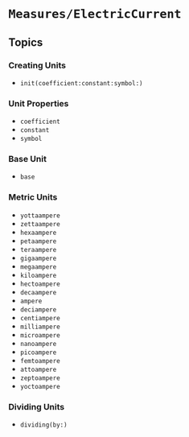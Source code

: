 # ``Measures/ElectricCurrent``

## Topics

### Creating Units

- ``init(coefficient:constant:symbol:)``

### Unit Properties

- ``coefficient``
- ``constant``
- ``symbol``

### Base Unit

- ``base``

### Metric Units

- ``yottaampere``
- ``zettaampere``
- ``hexaampere``
- ``petaampere``
- ``teraampere``
- ``gigaampere``
- ``megaampere``
- ``kiloampere``
- ``hectoampere``
- ``decaampere``
- ``ampere``
- ``deciampere``
- ``centiampere``
- ``milliampere``
- ``microampere``
- ``nanoampere``
- ``picoampere``
- ``femtoampere``
- ``attoampere``
- ``zeptoampere``
- ``yoctoampere``

### Dividing Units

- ``dividing(by:)``
